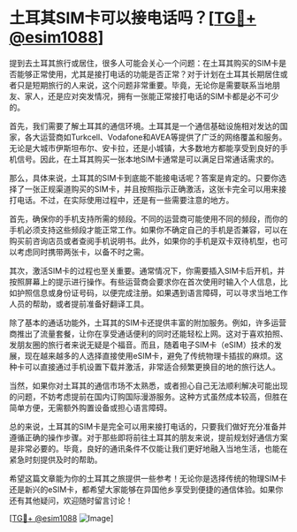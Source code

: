 # 土耳其SIM卡可以接电话吗？[[TG💪+ @esim1088](https://t.me/s/esim1088)]

提到去土耳其旅行或居住，很多人可能会关心一个问题：在土耳其购买的SIM卡是否能够正常使用，尤其是接打电话的功能是否正常？对于计划在土耳其长期居住或者只是短期旅行的人来说，这个问题非常重要。毕竟，无论你是需要联系当地朋友、家人，还是应对突发情况，拥有一张能正常接打电话的SIM卡都是必不可少的。

首先，我们需要了解土耳其的通信环境。土耳其是一个通信基础设施相对发达的国家，各大运营商如Turkcell、Vodafone和AVEA等提供了广泛的网络覆盖和服务。无论是大城市伊斯坦布尔、安卡拉，还是小城镇，大多数地方都能享受到良好的手机信号。因此，在土耳其购买一张本地SIM卡通常是可以满足日常通话需求的。

那么，具体来说，土耳其的SIM卡到底能不能接电话呢？答案是肯定的。只要你选择了一张正规渠道购买的SIM卡，并且按照指示正确激活，这张卡完全可以用来接打电话。不过，在实际使用过程中，还是有一些需要注意的地方。

首先，确保你的手机支持所需的频段。不同的运营商可能使用不同的频段，而你的手机必须支持这些频段才能正常工作。如果你不确定自己的手机是否兼容，可以在购买前咨询店员或者查阅手机说明书。此外，如果你的手机是双卡双待机型，也可以考虑同时携带两张卡，以备不时之需。

其次，激活SIM卡的过程也至关重要。通常情况下，你需要插入SIM卡后开机，并按照屏幕上的提示进行操作。有些运营商会要求你在首次使用时输入个人信息，比如护照信息或身份证号码，以便完成注册。如果遇到语言障碍，可以寻求当地工作人员的帮助，或者提前准备好翻译工具。

除了基本的通话功能外，土耳其的SIM卡还提供丰富的附加服务。例如，许多运营商推出了流量套餐，让你在享受通话便利的同时还能轻松上网。这对于喜欢拍照、发朋友圈的旅行者来说无疑是个福音。而且，随着电子SIM卡（eSIM）技术的发展，现在越来越多的人选择直接使用eSIM卡，避免了传统物理卡插拔的麻烦。这种卡可以直接通过手机设置下载并激活，非常适合频繁更换目的地的旅行达人。

当然，如果你对土耳其的通信市场不太熟悉，或者担心自己无法顺利解决可能出现的问题，不妨考虑提前在国内订购国际漫游服务。这种方式虽然成本较高，但胜在简单方便，无需额外购置设备或担心语言障碍。

总的来说，土耳其的SIM卡是完全可以用来接打电话的，只要我们做好充分准备并遵循正确的操作步骤。对于那些即将前往土耳其的朋友来说，提前规划好通信方案是非常必要的。毕竟，良好的通讯条件不仅能让我们更好地融入当地生活，也能在紧急时刻提供及时的帮助。

希望这篇文章能为你的土耳其之旅提供一些参考！无论你是选择传统的物理SIM卡还是新兴的eSIM卡，都希望大家能够在异国他乡享受到便捷的通信体验。如果你还有其他疑问，欢迎随时留言讨论！

[[TG💪+ @esim1088](https://t.me/s/esim1088) ![Image](https://i.postimg.cc/4NQfJmqS/Snipaste-2025-05-13-00-14-12.png)]